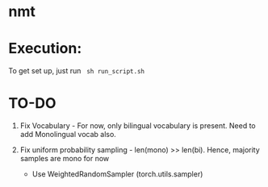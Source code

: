 # nmt

# Execution:

To get set up, just run ``` sh run_script.sh```

# TO-DO

1) Fix Vocabulary - For now, only bilingual vocabulary is present. Need to add Monolingual vocab also.

2) Fix uniform probability sampling - len(mono) >> len(bi). Hence, majority samples are mono for now
    - Use WeightedRandomSampler (torch.utils.sampler)
